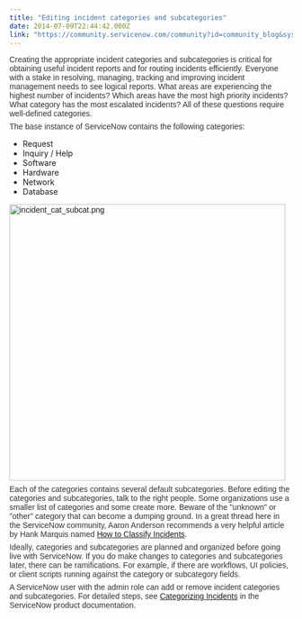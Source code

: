 ```yaml
---
title: "Editing incident categories and subcategories"
date: 2014-07-09T22:44:42.000Z
link: "https://community.servicenow.com/community?id=community_blog&sys_id=0dedeae9dbd0dbc01dcaf3231f9619b6"
---
```

<p style="margin-top: 0.4em; margin-bottom: 0.5em; color: #333333; font-family: Omnes-pro, Arial, Verdana, sans-serif; text-align: -webkit-auto;">Creating the appropriate incident categories and subcategories is critical for obtaining useful incident reports and for routing incidents efficiently. Everyone with a stake in resolving, managing, tracking and improving incident management needs to see logical reports. What areas are experiencing the highest number of incidents? Which areas have the most high priority incidents? What category has the most escalated incidents? All of these questions require well-defined categories.</p><p style="margin-top: 0.4em; margin-bottom: 0.5em; color: #333333; font-family: Omnes-pro, Arial, Verdana, sans-serif; text-align: -webkit-auto;">The base instance of ServiceNow contains the following categories:</p><ul><li style="text-align: -webkit-auto;">Request</li><li style="text-align: -webkit-auto;">Inquiry / Help</li><li style="text-align: -webkit-auto;">Software</li><li style="text-align: -webkit-auto;">Hardware</li><li style="text-align: -webkit-auto;">Network</li><li style="text-align: -webkit-auto;">Database</li></ul><p style="margin-top: 0.4em; margin-bottom: 0.5em; color: #333333; font-family: Omnes-pro, Arial, Verdana, sans-serif; text-align: -webkit-auto;"><a _jive_internal="true" href="/servlet/JiveServlet/showImage/38-3233-11612/incident_cat_subcat.png"><img  alt="incident_cat_subcat.png" class="image-0 jive-image" height="195" src="093b508edbd45344e9737a9e0f9619de.iix" style="height: auto;" width="491"/></a></p><p style="margin-top: 0.4em; margin-bottom: 0.5em; color: #333333; font-family: Omnes-pro, Arial, Verdana, sans-serif; text-align: -webkit-auto;">Each of the categories contains several default subcategories. Before editing the categories and subcategories, talk to the right people. Some organizations use a smaller list of categories and some create more. Beware of the "unknown" or "other" category that can become a dumping ground. In a great thread here in the ServiceNow community, Aaron Anderson recommends a very helpful article by Hank Marquis named <a title="k-external-small" class="jive-link-external-small" href="http://www.itsmsolutions.com/newsletters/DITYvol6iss27.htm" rel="nofollow" target="_blank">How to Classify Incidents</a>.</p><p style="margin-top: 0.4em; margin-bottom: 0.5em; color: #333333; font-family: Omnes-pro, Arial, Verdana, sans-serif; text-align: -webkit-auto;">Ideally, categories and subcategories are planned and organized before going live with ServiceNow. If you do make changes to categories and subcategories later, there can be ramifications. For example, if there are workflows, UI policies, or client scripts running against the category or subcategory fields.</p><p style="margin-top: 0.4em; margin-bottom: 0.5em; color: #333333; font-family: Omnes-pro, Arial, Verdana, sans-serif; text-align: -webkit-auto;">A ServiceNow user with the admin role can add or remove incident categories and subcategories. For detailed steps, see <a title="k-external-small" class="jive-link-external-small" href="http://wiki.servicenow.com/index.php?title=Categorizing_Incidents" rel="nofollow" target="_blank">Categorizing Incidents</a> in the ServiceNow product documentation.</p>